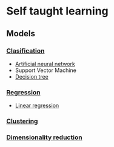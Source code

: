 # Self taught learning

## Models

### [Clasification](https://github.com/javiabellan/machine-learning/tree/master/classification)

 * [Artificial neural network](https://github.com/javiabellan/machine-learning/tree/master/classification/artificial-neural-network)
 * Support Vector Machine
 * [Decision tree](https://github.com/javiabellan/machine-learning/tree/master/classification/decision-tree)

### [Regression](https://github.com/javiabellan/machine-learning/tree/master/regression)
 * [Linear regression](https://github.com/javiabellan/machine-learning/tree/master/regression/linear-regression)

### [Clustering](https://github.com/javiabellan/machine-learning/tree/master/clustering)

### [Dimensionality reduction](https://github.com/javiabellan/machine-learning/tree/master/dimension-reduction)